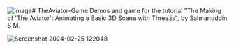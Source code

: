 ![image](https://github.com/Salman-uddin/TheAviator-Game/assets/96487875/756da21d-94e6-4ae2-aba1-a67696226e41)# TheAviator-Game
Demos and game for the tutorial "The Making of 'The Aviator': Animating a Basic 3D Scene with Three.js", by Salmanuddin S M.

![Screenshot 2024-02-25 122048](https://github.com/Salman-uddin/TheAviator-Game/assets/96487875/06632549-28b1-46e3-b376-cf5335b78a97)

